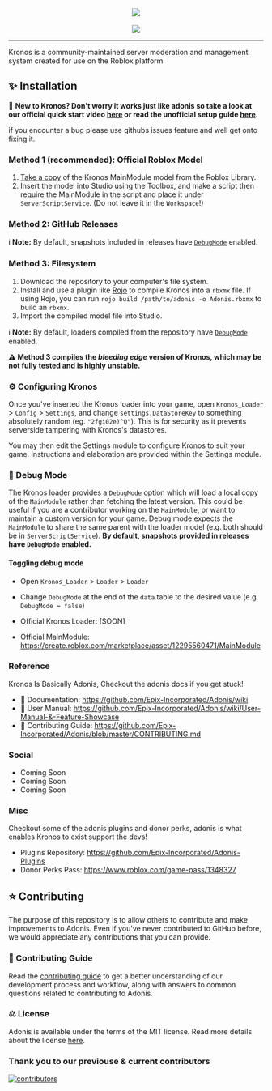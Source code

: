 <div align="center">
    <img src="https://tr.rbxcdn.com/b1dec1d89350db0dff78c0435d0fdd8a/420/420/Image/Png"/>
    <div>&nbsp;</div>
    <a href="https://create.roblox.com/marketplace/asset/12295560471/MainModule">
        <img src="https://img.shields.io/static/v1?label=roblox&message=model&color=blue&logo=roblox&logoColor=white"/>
    </a>
</div>

---

Kronos is a community-maintained server moderation and management system created for use on the Roblox platform.

## ✨ Installation

📢 **New to Kronos? Don't worry it works just like adonis so take a look at our official quick start video [here](https://youtu.be/1f9x9gdxLjw) or read the unofficial setup guide [here](https://devforum.roblox.com/t/1535122).**

if you encounter a bug please use githubs issues feature and well get onto fixing it.

### Method 1 (recommended): Official Roblox Model

1. [Take a copy](https://create.roblox.com/marketplace/asset/12295560471/MainModule) of the Kronos MainModule model from the Roblox Library.
2. Insert the model into Studio using the Toolbox, and make a script then require the MainModule in the script and place it under `ServerScriptService`. (Do not leave it in the `Workspace`!)

### Method 2: GitHub Releases


ℹ️ **Note:** By default, snapshots included in releases have [`DebugMode`](#🔧-debug-mode) enabled.

### Method 3: Filesystem

1. Download the repository to your computer's file system.
2. Install and use a plugin like [Rojo](https://rojo.space/) to compile Kronos into a `rbxmx` file.
    If using Rojo, you can run `rojo build /path/to/adonis -o Adonis.rbxmx` to build an `rbxmx`.
3. Import the compiled model file into Studio.

ℹ️ **Note:** By default, loaders compiled from the repository have [`DebugMode`](#🔧-debug-mode) enabled.

**⚠️ Method 3 compiles the _bleeding edge_ version of Kronos, which may be not fully tested and is highly unstable.**

### ⚙️ Configuring Kronos

Once you've inserted the Kronos loader into your game, open `Kronos_Loader` > `Config` > `Settings`, and change `settings.DataStoreKey` to something absolutely random (eg. `"2fgi02e)^Q"`). This is for security as it prevents serverside tampering with Kronos's datastores.

You may then edit the Settings module to configure Kronos to suit your game. Instructions and elaboration are provided within the Settings module.

### 🔧 Debug Mode

The Kronos loader provides a `DebugMode` option which will load a local copy of the `MainModule` rather than fetching the latest version. This could be useful if you are a contributor working on the `MainModule`, or want to maintain a custom version for your game. Debug mode expects the `MainModule` to share the same parent with the loader model (e.g. both should be in `ServerScriptService`). **By default, snapshots provided in releases have `DebugMode` enabled.**

#### Toggling debug mode

* Open `Kronos_Loader` > `Loader` > `Loader`
* Change `DebugMode` at the end of the `data` table to the desired value (e.g. `DebugMode = false`)

* Official Kronos Loader: [SOON]
* Official MainModule: <https://create.roblox.com/marketplace/asset/12295560471/MainModule>

### Reference
Kronos Is Basically Adonis, Checkout the adonis docs if you get stuck!

* 📄 Documentation: <https://github.com/Epix-Incorporated/Adonis/wiki>
* 📘 User Manual: <https://github.com/Epix-Incorporated/Adonis/wiki/User-Manual-&-Feature-Showcase>
* 📜 Contributing Guide: <https://github.com/Epix-Incorporated/Adonis/blob/master/CONTRIBUTING.md>

### Social

* Coming Soon
* Coming Soon
* Coming Soon

### Misc
Checkout some of the adonis plugins and donor perks, adonis is what enables Kronos to exist support the devs!

* Plugins Repository: <https://github.com/Epix-Incorporated/Adonis-Plugins>
* Donor Perks Pass: <https://www.roblox.com/game-pass/1348327>

## ⭐ Contributing

The purpose of this repository is to allow others to contribute and make improvements to Adonis. Even if you've never contributed to GitHub before, we would appreciate any contributions that you can provide.

### 📜 Contributing Guide

Read the [contributing guide](https://github.com/Epix-Incorporated/Adonis/blob/master/CONTRIBUTING.md) to get a better understanding of our development process and workflow, along with answers to common questions related to contributing to Adonis.

### ⚖️ License

Adonis is available under the terms of the MIT license. Read more details about the license [here](https://github.com/Epix-Incorporated/Adonis/blob/master/LICENSE).

### Thank you to our previouse & current contributors

[![contributors](https://contributors-img.web.app/image?repo=Epix-Incorporated/Adonis)](https://github.com/Epix-Incorporated/Adonis/graphs/contributors)

